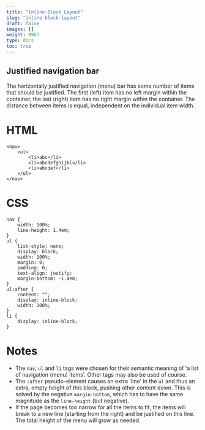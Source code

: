 ```yaml
---
title: "Inline-Block Layout"
slug: "inline-block-layout"
draft: false
images: []
weight: 9967
type: docs
toc: true
---
```


## Justified navigation bar
The horizontally justified navigation (menu) bar has some number of items that should be justified. The first (left) item has no left margin within the container, the last (right) item has no right margin within the container. The distance between items is equal, independent on the individual item width.

HTML
====

    <nav>
        <ul>
            <li>abc</li>
            <li>abcdefghijkl</li>
            <li>abcdef</li>
        </ul>
    </nav>

CSS
===

<!-- language: lang-css -->

    nav {
        width: 100%;
        line-height: 1.4em;
    }
    ul {
        list-style: none;
        display: block;
        width: 100%;
        margin: 0;
        padding: 0;
        text-align: justify;
        margin-bottom: -1.4em;
    }
    ul:after {
        content: "";
        display: inline-block;
        width: 100%;
    }
    li {
        display: inline-block;
    }

Notes
=====

- The `nav`, `ul` and `li` tags were chosen for their semantic meaning of 'a list of navigation (menu) items'. Other tags may also be used of course.
- The `:after` pseudo-element causes an extra 'line' in the `ul` and thus an extra, empty height of this block, pushing other content down. This is solved by the negative `margin-bottom`, which has to have the same magnitude as the `line-height` (but negative).
- If the page becomes too narrow for all the items to fit, the items will break to a new line (starting from the right) and be justified on this line. The total height of the menu will grow as needed.


